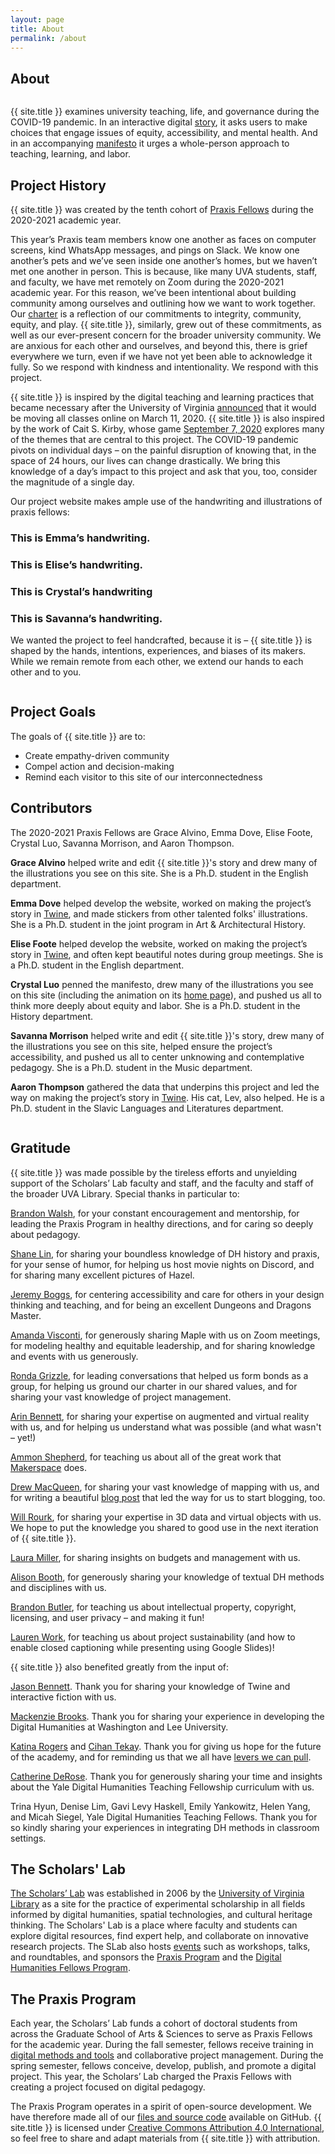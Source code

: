 ```yaml
---
layout: page
title: About
permalink: /about
---
```

<h2 class='emma'>About</h2>

<img src="assets/img/plantsticker.png" alt="" class="med-sticker-right" />

{{ site.title }} examines university teaching, life, and governance during the COVID-19 pandemic. In an interactive digital [story](https://connection.scholarslab.org/story), it asks users to make choices that engage issues of equity, accessibility, and mental health. And in an accompanying [manifesto](https://connection.scholarslab.org/manifesto) it urges a whole-person approach to teaching, learning, and labor. 

<h2 class='crystal'>Project History</h2>

{{ site.title }} was created by the tenth cohort of [Praxis Fellows](http://praxis.scholarslab.org/) during the 2020-2021 academic year. 

This year’s Praxis team members know one another as faces on computer screens, kind WhatsApp messages, and pings on Slack. We know one another’s pets and we’ve seen inside one another’s homes, but we haven’t met one another in person. This is because, like many UVA students, staff, and faculty, we have met remotely on Zoom during the 2020-2021 academic year. For this reason, we’ve been intentional about building community among ourselves and outlining how we want to work together. Our [charter](https://amthomps1.github.io/twinecharter.html) is a reflection of our commitments to integrity, community, equity, and play. {{ site.title }}, similarly, grew out of these commitments, as well as our ever-present concern for the broader university community. We are anxious for each other and ourselves, and beyond this, there is grief everywhere we turn, even if we have not yet been able to acknowledge it fully. So we respond with kindness and intentionality. We respond with this project.

{{ site.title }} is inspired by the digital teaching and learning practices that became necessary after the University of Virginia [announced](https://news.virginia.edu/content/latest-updates-uvas-response-coronavirus#march-11) that it would be moving all classes online on March 11, 2020. {{ site.title }} is also inspired by the work of Cait S. Kirby, whose game [September 7, 2020](https://caitkirby.com/downloads/Fall%202020.html) explores many of the themes that are central to this project. The COVID-19 pandemic pivots on individual days – on the painful disruption of knowing that, in the space of 24 hours, our lives can change drastically. We bring this knowledge of a day’s impact to this project and ask that you, too, consider the magnitude of a single day.

Our project website makes ample use of the handwriting and illustrations of praxis fellows: 

<h3 class='emma'>This is Emma’s handwriting.</h3>
<h3 class='elise'>This is Elise’s handwriting.</h3>
<h3 class='crystal'>This is Crystal’s handwriting</h3>
<h3 class='savanna'>This is Savanna’s handwriting.</h3>

We wanted the project to feel handcrafted, because it is – {{ site.title }} is shaped by the hands, intentions, experiences, and biases of its makers. While we remain remote from each other, we extend our hands to each other and to you. 

<img src="assets/img/postersticker.png" alt="" class="med-sticker-left" />

<h2 class='elise'>Project Goals</h2>

The goals of {{ site.title }} are to:
* Create empathy-driven community
* Compel action and decision-making 
* Remind each visitor to this site of our interconnectedness

<h2 class='crystal'>Contributors</h2>

The 2020-2021 Praxis Fellows are Grace Alvino, Emma Dove, Elise Foote, Crystal Luo, Savanna Morrison, and Aaron Thompson. 

**Grace Alvino** helped write and edit {{ site.title }}'s story and drew many of the illustrations you see on this site. She is a Ph.D. student in the English department.

**Emma Dove** helped develop the website, worked on making the project’s story in [Twine](https://twinery.org/), and made stickers from other talented folks' illustrations. She is a Ph.D. student in the joint program in Art & Architectural History.

**Elise Foote** helped develop the website, worked on making the project’s story in [Twine](https://twinery.org/), and often kept beautiful notes during group meetings. She is a Ph.D. student in the English department. 

**Crystal Luo** penned the manifesto, drew many of the illustrations you see on this site (including the animation on its [home page](connection.scholarslab.org)), and pushed us all to think more deeply about equity and labor. She is a Ph.D. student in the History department. 

**Savanna Morrison** helped write and edit {{ site.title }}'s story, drew many of the illustrations you see on this site, helped ensure the project’s accessibility, and pushed us all to center unknowing and contemplative pedagogy. She is a Ph.D. student in the Music department. 

**Aaron Thompson** gathered the data that underpins this project and led the way on making the project’s story in [Twine](https://twinery.org/). His cat, Lev, also helped. He is a Ph.D. student in the Slavic Languages and Literatures department. 

<img src="assets/img/cerealsticker.png" alt="" class="med-sticker-right" />

<h2 class='savanna'>Gratitude</h2>

{{ site.title }} was made possible by the tireless efforts and unyielding support of the Scholars’ Lab faculty and staff, and the faculty and staff of the broader UVA Library. Special thanks in particular to:

[Brandon Walsh](https://scholarslab.lib.virginia.edu/people/brandon-walsh/), for your constant encouragement and mentorship, for leading the Praxis Program in healthy directions, and for caring so deeply about pedagogy.

[Shane Lin](https://scholarslab.lib.virginia.edu/people/shane-lin/), for sharing your boundless knowledge of DH history and praxis, for your sense of humor, for helping us host movie nights on Discord, and for sharing many excellent pictures of Hazel. 

[Jeremy Boggs](https://scholarslab.lib.virginia.edu/people/jeremy-boggs/), for centering accessibility and care for others in your design thinking and teaching, and for being an excellent Dungeons and Dragons Master.

[Amanda Visconti](https://scholarslab.lib.virginia.edu/people/amanda-visconti/), for generously sharing Maple with us on Zoom meetings, for modeling healthy and equitable leadership, and for sharing knowledge and events with us generously.

[Ronda Grizzle](https://scholarslab.lib.virginia.edu/people/ronda-grizzle/), for leading conversations that helped us form bonds as a group, for helping us ground our charter in our shared values, and for sharing your vast knowledge of project management. 

[Arin Bennett](https://scholarslab.lib.virginia.edu/people/arin-bennett/), for sharing your expertise on augmented and virtual reality with us, and for helping us understand what was possible (and what wasn't – yet!)

[Ammon Shepherd](https://scholarslab.lib.virginia.edu/people/ammon-shepherd/), for teaching us about all of the great work that [Makerspace](https://scholarslab.lib.virginia.edu/makerspace/) does. 

[Drew MacQueen](https://scholarslab.lib.virginia.edu/people/drew-macqueen/), for sharing your vast knowledge of mapping with us, and for writing a beautiful [blog post](https://scholarslab.lib.virginia.edu/blog/I-need-to-write-a-blog-post/) that led the way for us to start blogging, too.

[Will Rourk](https://scholarslab.lib.virginia.edu/people/will-rourk/), for sharing your expertise in 3D data and virtual objects with us. We hope to put the knowledge you shared to good use in the next iteration of {{ site.title }}.

[Laura Miller](https://scholarslab.lib.virginia.edu/people/laura-miller/), for sharing insights on budgets and management with us.

[Alison Booth](https://scholarslab.lib.virginia.edu/people/alison-booth/), for generously sharing your knowledge of textual DH methods and disciplines with us.

[Brandon Butler](https://www.library.virginia.edu/staff/bcb4y/), for teaching us about intellectual property, copyright, licensing, and user privacy – and making it fun! 

[Lauren Work](https://www.library.virginia.edu/staff/lw2cd/), for teaching us about project sustainability (and how to enable closed captioning while presenting using Google Slides)!

{{ site.title }} also benefited greatly from the input of:

[Jason Bennett](https://as.virginia.edu/listing/jason-bennett). Thank you for sharing your knowledge of Twine and interactive fiction with us.

[Mackenzie Brooks](https://library.wlu.edu/about/library-directory/mackenzie-brooks). Thank you for sharing your experience in developing the Digital Humanities at Washington and Lee University.

[Katina Rogers](http://katinarogers.com/) and [Cihan Tekay](https://futuresinitiative.org/cihan-tekay/). Thank you for giving us hope for the future of the academy, and for reminding us that we all have [levers we can pull](https://www.google.com/url?q=https://lareviewofbooks.org/article/we-all-have-levers-we-can-pull-reforming-graduate-education&sa=D&source=editors&ust=1615224923678000&usg=AOvVaw1oK8-seSzzKBiWcfS279W2).

[Catherine DeRose](https://web.library.yale.edu/sd/staff/13068). Thank you for generously sharing your time and insights about the Yale Digital Humanities Teaching Fellowship curriculum with us. 

Trina Hyun, Denise Lim, Gavi Levy Haskell, Emily Yankowitz, Helen Yang, and Micah Siegel, Yale Digital Humanities Teaching Fellows. Thank you for so kindly sharing your experiences in integrating DH methods in classroom settings. 

<h2 class='elise'>The Scholars' Lab</h2>

[The Scholars’ Lab](https://scholarslab.lib.virginia.edu/) was established in 2006 by the [University of Virginia Library](https://www.library.virginia.edu/) as a site for the practice of experimental scholarship in all fields informed by digital humanities, spatial technologies, and cultural heritage thinking. The Scholars' Lab is a place where faculty and students can explore digital resources, find expert help, and collaborate on innovative research projects. The SLab also hosts [events](https://scholarslab.lib.virginia.edu/events/) such as workshops, talks, and roundtables, and sponsors the [Praxis Program](https://scholarslab.lib.virginia.edu/praxis-program-fellowships/) and the [Digital Humanities Fellows Program](https://scholarslab.lib.virginia.edu/digital-humanities-fellows/). 

<h2 class='emma'>The Praxis Program</h2>

Each year, the Scholars’ Lab funds a cohort of doctoral students from across the Graduate School of Arts & Sciences to serve as Praxis Fellows for the academic year. During the fall semester, fellows receive training in [digital methods and tools](https://github.com/scholarslab/CodeLab) and collaborative project management. During the spring semester, fellows conceive, develop, publish, and promote a digital project. This year, the Scholars’ Lab charged the Praxis Fellows with creating a project focused on digital pedagogy.

The Praxis Program operates in a spirit of open-source development. We have therefore made all of our [files and source code](https://github.com/scholarslab/mani-pedi) available on GitHub. {{ site.title }} is licensed under [Creative Commons Attribution 4.0 International](https://creativecommons.org/licenses/by/4.0/), so feel free to share and adapt materials from {{ site.title }} with attribution.